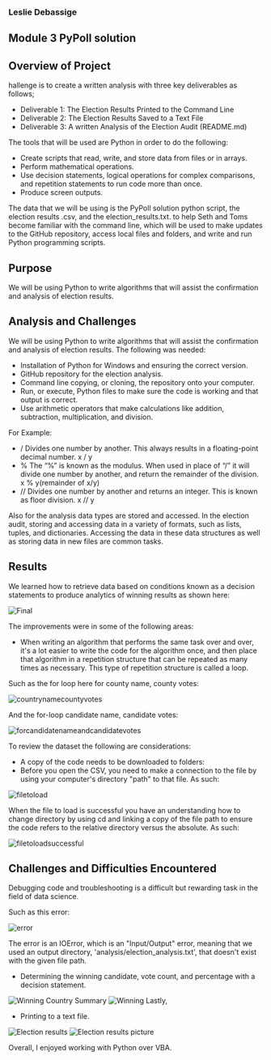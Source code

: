 ### Leslie Debassige 
## Module 3 PyPoll solution 

## Overview of Project
hallenge is to create a written analysis with three key deliverables as follows; 
* Deliverable 1: The Election Results Printed to the Command Line
* Deliverable 2: The Election Results Saved to a Text File
* Deliverable 3: A written Analysis of the Election Audit (README.md)

The tools that will be used are Python in order to do the following:

* Create scripts that read, write, and store data from files or in arrays.
* Perform mathematical operations.
* Use decision statements, logical operations for complex comparisons, and repetition statements to run code more than once.
* Produce screen outputs.

 The data that we will be using is the PyPoll solution python script, the election results .csv, and the election_results.txt. to help Seth and Toms become familiar with the command line, which will be used to make updates to the GitHub repository, access local files and folders, and write and run Python programming scripts. 

## Purpose
We will be using Python to write algorithms that will assist the confirmation and analysis of election results.

## Analysis and Challenges

We will be using Python to write algorithms that will assist the confirmation and analysis of election results. 
The following was needed:

* Installation of Python for Windows and ensuring the correct version. 
* GitHub repository for the election analysis. 
* Command line copying, or cloning, the repository onto your computer.
* Run, or execute, Python files to make sure the code is working and that output is correct.
* Use arithmetic operators that make calculations like addition, subtraction, multiplication, and division.

For Example:
* /	Divides one number by another. This always results in a floating-point decimal number.	x / y
* %	The “%” is known as the modulus. When used in place of “/” it will divide one number by another, and return the remainder of the division. x % y(remainder of x/y)
* //	Divides one number by another and returns an integer. This is known as floor division.	x // y

Also for the analysis data types are stored and accessed. In the election audit, storing and accessing data in a variety of formats, such as lists, tuples, and dictionaries. Accessing the data in these data structures as well as storing data in new files are common tasks.

## Results

We learned how to retrieve data based on conditions known as a decision statements to produce analytics of winning results as shown here:

  ![Final](https://github.com/735713038455163/Election-Analysis/blob/master/Resources/Final.PNG)

The improvements were in some of the following areas:
* When writing an algorithm that performs the same task over and over, it's a lot easier to write the code for the algorithm once, and then place that algorithm in a repetition structure that can be repeated as many times as necessary. This type of repetition structure is called a loop.

Such as the for loop here for county name, county votes:

![countrynamecountyvotes](https://github.com/735713038455163/Election-Analysis/blob/main/Resources/countrynamecountyvotes.PNG)

And the for-loop candidate name, candidate votes:

![forcandidatenameandcandidatevotes](https://github.com/735713038455163/Election-Analysis/blob/main/Resources/forcandidatenameandcandidatevotes.PNG)

To review the dataset the following are considerations:

* A copy of the code needs to be downloaded to folders:
* Before you open the CSV, you need to make a connection to the file by using your computer's directory "path" to that file.
As such:

![filetoload](https://github.com/735713038455163/Election-Analysis/blob/main/Resources/filetoload.PNG)

When the file to load is successful you have an understanding how to change directory by using cd and linking a copy of the file path to ensure the code refers to the relative directory versus the absolute. 
As such:

![filetoloadsuccessful](https://github.com/735713038455163/Election-Analysis/blob/main/Resources/filetoloadsuccess.PNG)


## Challenges and Difficulties Encountered

Debugging code and troubleshooting is a difficult but rewarding task in the field of data science. 

Such as this error:

![error](https://github.com/735713038455163/Election-Analysis/blob/main/Resources/error.PNG)

The error is an IOError, which is an "Input/Output" error, meaning that we used an output directory, 'analysis/election_analysis.txt', that doesn't exist with the given file path.


- Determining the winning candidate, vote count, and percentage with a decision statement. 

![Winning Country Summary](https://github.com/735713038455163/Election-Analysis/blob/main/Resources/Winning%20County%20Summary.PNG)
![Winning](https://github.com/735713038455163/Election-Analysis/blob/main/Resources/Winning.PNG)
Lastly,

- Printing to a text file. 

![Election results](https://github.com/735713038455163/Election-Analysis/blob/main/Resources/Election%20results.PNG)
![Election results picture](https://github.com/735713038455163/Election-Analysis/blob/main/Resources/Election%20results%20picture.PNG)

Overall, I enjoyed working with Python over VBA. 

